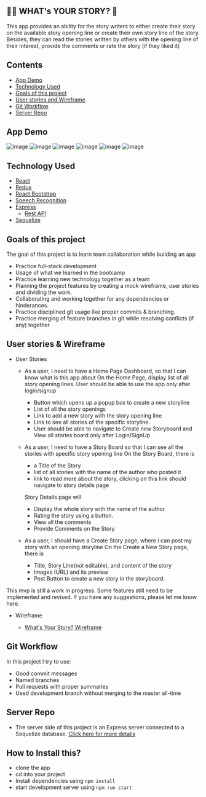 ## 🙇‍♀️ WHAT's YOUR STORY? 📒

This app provides an ability for the story writers to either create their story on the available story opening line or create their own story line of the story. Besides, they can read the stories written by others with the opening line of their interest, provide the comments or rate the story (if they liked it)

## Contents

- [App Demo](https://github.com/nazneen1022/Hanh-Nazneen-Project-Client#App-Demo)
- [Technology Used](https://github.com/nazneen1022/Hanh-Nazneen-Project-Client#technology-used)
- [Goals of this project](https://github.com/nazneen1022/Hanh-Nazneen-Project-Client#goals-of-this-project)
- [User stories and Wireframe](https://github.com/nazneen1022/Hanh-Nazneen-Project-Client#user-stories-and-wireframe)
- [Git Workflow](https://github.com/nazneen1022/Hanh-Nazneen-Project-Client#git-workflow)
- [Server Repo](https://github.com/nazneen1022/Hanh-Nazneen-Project-server)

## App Demo

![image](https://user-images.githubusercontent.com/63520290/86463737-5cb91480-bd2e-11ea-8609-f3be160b9bca.png)
![image](https://user-images.githubusercontent.com/63520290/86463771-6c385d80-bd2e-11ea-820b-b22ea727de2d.png)
![image](https://user-images.githubusercontent.com/63520290/86484992-d6b1c380-bd57-11ea-8042-6c2e77ffebe7.png)
![image](https://user-images.githubusercontent.com/63520290/86485129-34dea680-bd58-11ea-90e1-77b11442dc57.png)
![image](https://user-images.githubusercontent.com/63520290/86464155-3778d600-bd2f-11ea-8b55-58e8db25bc74.png)
![image](https://user-images.githubusercontent.com/63520290/86464188-41023e00-bd2f-11ea-84e6-75ffb179546f.png)

## Technology Used

- [React](https://github.com/nazneen1022/Hanh-Nazneen-Project-Client/blob/master/src/App.js)
- [Redux](https://github.com/nazneen1022/Hanh-Nazneen-Project-Client/tree/master/src/store)
- [React Bootstrap](https://react-bootstrap.github.io/getting-started/introduction)
- [Speech Recognition](https://github.com/nazneen1022/Hanh-Nazneen-Project-Client/blob/development/src/pages/CreateStory/index.js)
- [Express](https://github.com/nazneen1022/Hanh-Nazneen-Project-server/blob/master/index.js)
  - [Rest API](https://github.com/nazneen1022/Hanh-Nazneen-Project-server/blob/master/routers/stories.js)
- [Sequelize](https://github.com/nazneen1022/Hanh-Nazneen-Project-server/blob/master/models/storyline.js)

## Goals of this project

The goal of this project is to learn team collaboration while building an app

- Practice full-stack development
- Usage of what we learned in the bootcamp
- Practice learning new technology together as a team
- Planning the project features by creating a mock wireframe, user stories and dividing the work.
- Collaborating and working together for any dependencies or hinderances.
- Practice disciplined git usage like proper commits & branching.
- Practice merging of feature branches in git while resolving conflicts (if any) together

## User stories & Wireframe

- User Stories

  - As a user, I need to have a Home Page Dashboard, so that I can know what is this app about
    On the Home Page, display list of all story opening lines. User should be able to use the app only after login/signup

    - Button which opens up a popup box to create a new storyline
    - List of all the story openings
    - Link to add a new story with the story opening line
    - Link to see all stories of the specific storyline.
    - User should be able to navigate to Create new Storyboard and View all stories board only after Login/SignUp

  - As a user, I need to have a Story Board so that I can see all the stories with specific story opening line
    On the Story Board, there is

    - a Title of the Story
    - list of all stories with the name of the author who posted it
    - link to read more about the story, clicking on this link should navigate to story details page

    Story Details page will

    - Display the whole story with the name of the author
    - Rating the story using a button.
    - View all the comments
    - Provide Comments on the Story

  - As a user, I should have a Create Story page, where I can post my story with an opening storyline
    On the Create a New Story page, there is

    - Title, Story Line(not editable), and content of the story
    - Images (URL) and its preview
    - Post Button to create a new story in the storyboard.

This mvp is still a work in progress. Some features still need to be implemented and revised. If you have any suggestions, please let me know here.

- Wireframe

  - [What's Your Story? Wireframe](https://github.com/nazneen1022/Pick-and-Pocket-Client/blob/development/src/Whats-Your-Story-Wireframe.pdf)

## Git Workflow

In this project I try to use:

- Good commit messages
- Named branches
- Pull requests with proper summaries
- Used development branch without merging to the master all-time

## Server Repo

- The server side of this project is an Express server connected to a Sequelize database. [Click here for more details](https://github.com/nazneen1022/Hanh-Nazneen-Project-server)

## How to Install this?

- clone the app
- cd into your project
- Install dependencies using `npm install`
- start development server using `npm run start`
